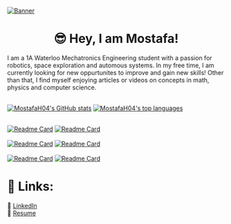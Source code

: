 [![Banner](https://media.discordapp.net/attachments/388874244102160385/842273181763108874/unknown.png?width=1440&height=376)](https://mostafah04.github.io)
<h1 align = "center"> 😎 Hey, I am Mostafa!</h1>
I am a 1A Waterloo Mechatronics Engineering student with a passion for robotics, space exploration and automous systems. In my free time, I am currently looking for new oppurtunites to improve and gain new skills! Other than that, I find myself enjoying articles or videos on concepts in math, physics and computer science.<br/><br/>

[![MostafaH04's GitHub stats](https://github-readme-stats.vercel.app/api?username=MostafaH04&include_all_commits=false&theme=tokyonight&hide_border=true&border_radius=0&count_private=true)](https://github.com/MostafaH04)
[![MostafaH04's top languages](https://github-readme-stats.vercel.app/api/top-langs/?username=MostafaH04&hide=Processing&layout=compact&theme=tokyonight&hide_border=true&border_radius=0&card_width=250)](https://github.com/MostafaH04)
<br/><br/>

[![Readme Card](https://github-readme-stats.vercel.app/api/pin/?username=MostafaH04&repo=Chess-Bot&theme=tokyonight&border_color=4a81ff&border_radius=0)](https://github.com/MostafaH04/Chess-Bot)
[![Readme Card](https://github-readme-stats.vercel.app/api/pin/?username=SiddharthN16&repo=Guber&theme=tokyonight&border_radius=0&border_color=4a81ff)](https://github.com/SiddharthN16/Guber)
<br/><br/>
[![Readme Card](https://github-readme-stats.vercel.app/api/pin/?username=MostafaH04&repo=JamHacks-Work-Flow&theme=tokyonight&border_radius=0&border_color=4a81ff)](https://github.com/MostafaH04/JamHacks-Work-Flow)
[![Readme Card](https://github-readme-stats.vercel.app/api/pin/?username=MostafaH04&repo=Monkey-Host&theme=tokyonight&border_radius=0&border_color=4a81ff)](https://github.com/MostafaH04/Monkey-Host)
<br/><br/>
[![Readme Card](https://github-readme-stats.vercel.app/api/pin/?username=MostafaH04&repo=Chess&theme=tokyonight&border_radius=0&border_color=4a81ff)](https://github.com/MostafaH04/Chess)
[![Readme Card](https://github-readme-stats.vercel.app/api/pin/?username=MostafaH04&repo=ICS3U0-Course&theme=tokyonight&border_radius=0&border_color=4a81ff)](https://github.com/MostafaH04/ICS3U0-Course)


# 🔗 Links:<br />
📜 [LinkedIn](https://www.linkedin.com/in/mostafa-hussein-04/) <br />
📝 [Resume](https://drive.google.com/file/d/1a3I1CHtxwZnfcyMbPvrXwMktkEdkgcpv/view?usp=sharing)
